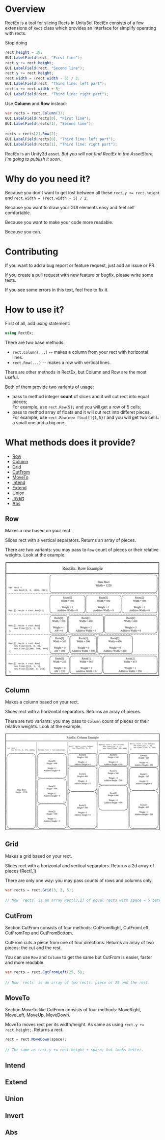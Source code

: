 # Overview

RectEx is a tool for slicing Rects in Unity3d. RectEx consists of a few extensions of `Rect` class which provides an interface for simplify operating with rects. 

Stop doing 

```csharp
rect.height = 18;
GUI.LabelField(rect, "First line");
rect.y += rect.height;
GUI.LabelField(rect, "Second line");
rect.y += rect.height;
rect.width = (rect.width - 5) / 2;
GUI.LabelField(rect, "Third line: left part");
rect.x += rect.width + 5;
GUI.LabelField(rect, "Third line: right part");
```

Use **Column** and **Row** instead:

```csharp
var rects = rect.Column(3);
GUI.LabelField(rects[0], "First line");
GUI.LabelField(rects[1], "Second line");

rects = rects[2].Row(2);
GUI.LabelField(rects[0], "Third line: left part");
GUI.LabelField(rects[1], "Third line: right part");
```

RectEx is an Unity3d asset. *But you will not find RectEx in the AssetStore, I'm going to publish it soon.*

# Why do you need it?

Because you don't want to get lost between all these `rect.y += rect.height` and `rect.width = (rect.width - 5) / 2`.

Because you want to draw your GUI elements easy and feel self comfortable.

Because you want to make your code more readable.

Because you can.

# Contributing

If you want to add a bug report or feature request, just add an issue or PR. 

If you create a pull request with new feature or bugfix, please write some tests.

If you see some errors in this text, feel free to fix it.

# How to use it?

First of all, add *using* statement:

```csharp
using RectEx;
```

There are two base methods:
* `rect.Column(...)` -- makes a column from your rect with horizontal lines.
* `rect.Row(...)` -- makes a row with vertical lines.

There are other methods in RectEx, but Column and Row are the most useful.

Both of them provide two variants of usage:
* pass to method integer **count** of slices and it will cut rect into equal pieces;  
  For example, use `rect.Raw(5);` and you will get a row of 5 cells;
* pass to method array of floats and it will cut rect into differet pieces.  
  For example, use `rect.Raw(new float[]{1,5})` and you will get two cells: a small one and a big one.
  
# What methods does it provide?

* [Row](#row)
* [Column](#column)
* [Grid](#grid)
* [CutFrom](#cutfrom)
* [MoveTo](#moveto)
* [Intend](#intend)
* [Extend](#extend)
* [Union](#union)
* [Invert](#invert)
* [Abs](#abs)

## Row

Makes a row based on your rect.

Slices rect with a vertical separators. Returns an array of pieces.

There are two variants: you may pass to `Row` count of pieces or their relative weights. Look at the example.

![Row Example](mdsrc/rect-ex-row.png)

## Column

Makes a column based on your rect.

Slices rect with a horizontal separators. Returns an array of pieces.

There are two variants: you may pass to `Column` count of pieces or their relative weights. Look at the example.

![Column Example](mdsrc/rect-ex-column.png)

## Grid

Makes a grid based on your rect.

Slices rect with a horizontal and vertical separators. Returns a 2d array of pieces (Rect[,])

There are only one way: you may pass counts of rows and columns only.

```csharp
var rects = rect.Grid(3, 2, 5);

// Now `rects` is an array Rect[3,2] of equal rects with space = 5 between them.
```

## CutFrom

Section CutFrom consists of four methods: CutFromRight, CutFromLeft, CutFromTop and CutFromBottom.

CutFrom cuts a piece from one of four directions. Returns an array of two pieces: the cut and the rest.

You can use `Row` and `Column` to get the same but CutFrom is easier, faster and  more readable.

```csharp
var rects = rect.CutFromLeft(25, 5);

// Now `rects` is an array of two rects: piece of 25 and the rest.
```

## MoveTo

Section MoveTo like CutFrom consists of four methods: MoveRight, MoveLeft, MoveUp, MoveDown.

MoveTo moves rect per its width/height. As same as using `rect.y += rect.height;`. Returns a rect.

```csharp
rect = rect.MoveDown(space);

// The same as rect.y += rect.height + space; but looks better.
```

## Intend

## Extend

## Union

## Invert

## Abs
